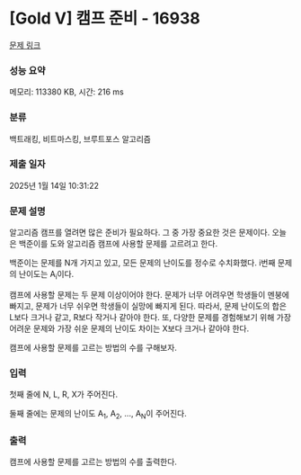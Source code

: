 # [Gold V] 캠프 준비 - 16938 

[문제 링크](https://www.acmicpc.net/problem/16938) 

### 성능 요약

메모리: 113380 KB, 시간: 216 ms

### 분류

백트래킹, 비트마스킹, 브루트포스 알고리즘

### 제출 일자

2025년 1월 14일 10:31:22

### 문제 설명

<p>알고리즘 캠프를 열려면 많은 준비가 필요하다. 그 중 가장 중요한 것은 문제이다. 오늘은 백준이를 도와 알고리즘 캠프에 사용할 문제를 고르려고 한다.</p>

<p>백준이는 문제를 N개 가지고 있고, 모든 문제의 난이도를 정수로 수치화했다. i번째 문제의 난이도는 A<sub>i</sub>이다.</p>

<p>캠프에 사용할 문제는 두 문제 이상이어야 한다. 문제가 너무 어려우면 학생들이 멘붕에 빠지고, 문제가 너무 쉬우면 학생들이 실망에 빠지게 된다. 따라서, 문제 난이도의 합은 L보다 크거나 같고, R보다 작거나 같아야 한다. 또, 다양한 문제를 경험해보기 위해 가장 어려운 문제와 가장 쉬운 문제의 난이도 차이는 X보다 크거나 같아야 한다.</p>

<p>캠프에 사용할 문제를 고르는 방법의 수를 구해보자.</p>

### 입력 

 <p>첫째 줄에 N, L, R, X가 주어진다.</p>

<p>둘째 줄에는 문제의 난이도 A<sub>1</sub>, A<sub>2</sub>, ..., A<sub>N</sub>이 주어진다.</p>

### 출력 

 <p>캠프에 사용할 문제를 고르는 방법의 수를 출력한다.</p>

